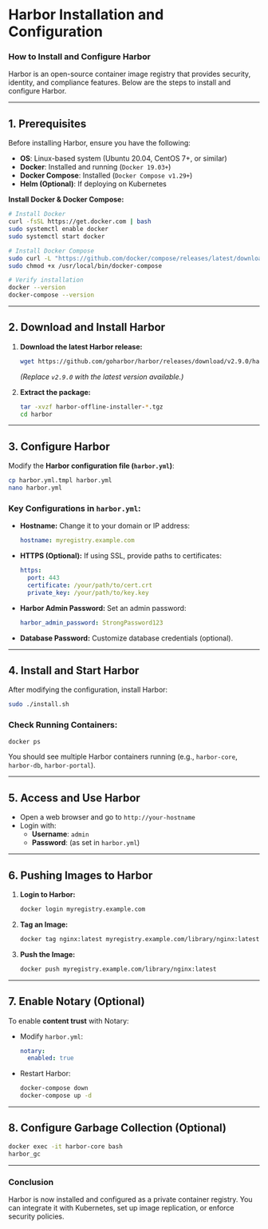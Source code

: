 # Harbor Installation and Configuration
### **How to Install and Configure Harbor**

Harbor is an open-source container image registry that provides security, identity, and compliance features. Below are the steps to install and configure Harbor.

---

## **1. Prerequisites**
Before installing Harbor, ensure you have the following:

- **OS**: Linux-based system (Ubuntu 20.04, CentOS 7+, or similar)
- **Docker**: Installed and running (`Docker 19.03+`)
- **Docker Compose**: Installed (`Docker Compose v1.29+`)
- **Helm (Optional)**: If deploying on Kubernetes

**Install Docker & Docker Compose:**
```bash
# Install Docker
curl -fsSL https://get.docker.com | bash
sudo systemctl enable docker
sudo systemctl start docker

# Install Docker Compose
sudo curl -L "https://github.com/docker/compose/releases/latest/download/docker-compose-$(uname -s)-$(uname -m)" -o /usr/local/bin/docker-compose
sudo chmod +x /usr/local/bin/docker-compose

# Verify installation
docker --version
docker-compose --version
```

---

## **2. Download and Install Harbor**
1. **Download the latest Harbor release:**
   ```bash
   wget https://github.com/goharbor/harbor/releases/download/v2.9.0/harbor-offline-installer-v2.9.0.tgz
   ```
   *(Replace `v2.9.0` with the latest version available.)*

2. **Extract the package:**
   ```bash
   tar -xvzf harbor-offline-installer-*.tgz
   cd harbor
   ```

---

## **3. Configure Harbor**
Modify the **Harbor configuration file (`harbor.yml`)**:

```bash
cp harbor.yml.tmpl harbor.yml
nano harbor.yml
```

### **Key Configurations in `harbor.yml`:**
- **Hostname:** Change it to your domain or IP address:
  ```yaml
  hostname: myregistry.example.com
  ```
- **HTTPS (Optional):** If using SSL, provide paths to certificates:
  ```yaml
  https:
    port: 443
    certificate: /your/path/to/cert.crt
    private_key: /your/path/to/key.key
  ```
- **Harbor Admin Password:** Set an admin password:
  ```yaml
  harbor_admin_password: StrongPassword123
  ```
- **Database Password:** Customize database credentials (optional).

---

## **4. Install and Start Harbor**
After modifying the configuration, install Harbor:

```bash
sudo ./install.sh
```

### **Check Running Containers:**
```bash
docker ps
```
You should see multiple Harbor containers running (e.g., `harbor-core`, `harbor-db`, `harbor-portal`).

---

## **5. Access and Use Harbor**
- Open a web browser and go to `http://your-hostname`
- Login with:
  - **Username**: `admin`
  - **Password**: (as set in `harbor.yml`)

---

## **6. Pushing Images to Harbor**
1. **Login to Harbor:**
   ```bash
   docker login myregistry.example.com
   ```
2. **Tag an Image:**
   ```bash
   docker tag nginx:latest myregistry.example.com/library/nginx:latest
   ```
3. **Push the Image:**
   ```bash
   docker push myregistry.example.com/library/nginx:latest
   ```

---

## **7. Enable Notary (Optional)**
To enable **content trust** with Notary:
- Modify `harbor.yml`:
  ```yaml
  notary:
    enabled: true
  ```
- Restart Harbor:
  ```bash
  docker-compose down
  docker-compose up -d
  ```

---

## **8. Configure Garbage Collection (Optional)**
```bash
docker exec -it harbor-core bash
harbor_gc
```

---

### **Conclusion**
Harbor is now installed and configured as a private container registry. You can integrate it with Kubernetes, set up image replication, or enforce security policies.
